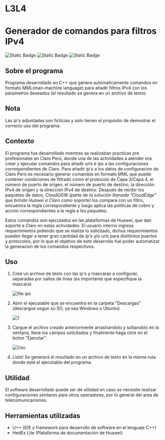 # L3L4
# Generador de comandos para filtros IPv4

![Static Badge](https://img.shields.io/badge/estado-en_desarrollo-green)
![Static Badge](https://img.shields.io/badge/disponible_para-linux-white)
![Static Badge](https://img.shields.io/badge/disponible_para-windows-white)

## Sobre el programa
Programa desarrollado en C++ que genera automaticamente comandos en formato MML(man-machine language) para añadir filtros IPv4 con los parametros deseados (el resultado se genera en un archivo de texto).

## Nota
Las ip's adjuntadas son ficticias y solo tienen el propósito de demostrar el correcto uso del programa.

## Contexto
El programa fue desarrollado mientras se realizaban practicas pre profesionales en Claro Perú, donde una de las actividades a atender era crear y ejecutar comandos para añadir urls e ips a las configuraciones correspondientes de Claro.
Para añadir ip's a los datos de configuracion de Claro Perú es necesario generar comandos en formato MML que puede contener condiciones de filtrado como el protocolo de Capa 3/Capa 4, el número de puerto de origen, el número de puerto de destino, la dirección IPv4 de origen y la dirección IPv4 de destino. Después de recibir los paquetes de datos, CloudUGW *(parte de la solución llamada "CloudEdge" que brinda Huawei a Claro como soporte)* los compara con un filtro, encuentra la regla correspondiente y luego aplica las políticas de cobro y acción correspondientes a la regla a los paquetes.

Estos comandos son ejecutados en las plataformas de Huawei, que dan soporte a Claro en estas actividades. El usuario interno ingresa requerimientos pidiendo que se realize lo solicitado, dichos requerimientos pueden llegar a tener gran cantidad de ip's y/o urls para distitintos puertos y protocolos, por lo que el objetivo de este desarrollo fué poder automatizar la generacion de los comandos respectivos.

## Uso
1.  Cree un archivo de texto con las ip's y mascaras a configurar, separadas por saltos de linea (es importante que especifique la mascara)

    ![file ips](https://github.com/victorhg28/L3L4/assets/53150635/4833b0be-d050-4b78-9a45-5158b25c22a2)

2. Abrir el ejecutable que se encuentra en la carpeta "Descargas" (descargue segun su SO, ya sea Windows o Ubuntu)

    ![1](https://github.com/victorhg28/L3L4/assets/53150635/538925d1-5ae0-40e3-bb0e-d1fc727e2136)
 
4.  Cargue el archivo creado anteriormente arrastrandolo y soltandolo en la ventana, llene los campos solicitados y finalmente haga click en el boton "Ejecutar".

    ![Uso](https://github.com/victorhg28/L3L4/assets/53150635/fa375b6a-0acd-4f73-ba21-d3dafde7f577)

5.  Listo! Se generará el resultado en un archivo de texto en la misma ruta donde esté el ejecutable del programa.

## Utilidad
El software desarrollado puede ser de utilidad en caso se necesite realizar configuraciones similares para otros operadores, por lo general del area de telecomunicaciones.

## Herramientas utilizadas
- U++ (IDE y framework para desarrollo de software en el lenguaje C++)
- HedEx Lite (Plataforma de documentación de Huawei)
